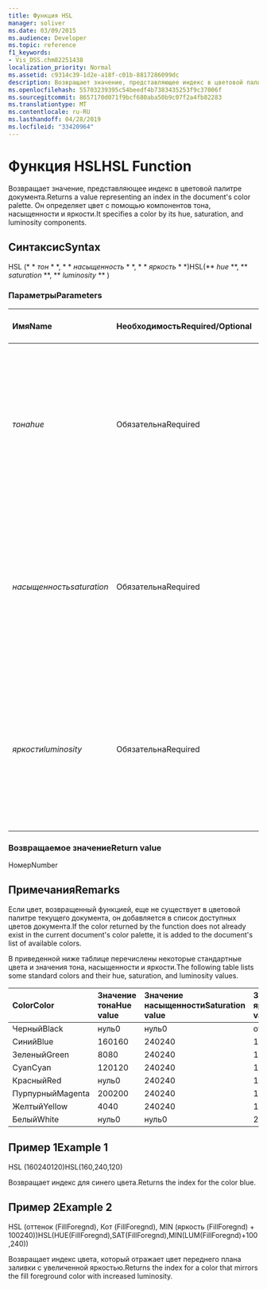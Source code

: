 ```yaml
---
title: Функция HSL
manager: soliver
ms.date: 03/09/2015
ms.audience: Developer
ms.topic: reference
f1_keywords:
- Vis_DSS.chm82251438
localization_priority: Normal
ms.assetid: c9314c39-1d2e-a18f-c01b-8817286099dc
description: Возвращает значение, представляющее индекс в цветовой палитре документа. Он определяет цвет с помощью компонентов тона, насыщенности и яркости.
ms.openlocfilehash: 55703239395c54beedf4b7383435253f9c37006f
ms.sourcegitcommit: 8657170d071f9bcf680aba50b9c07f2a4fb82283
ms.translationtype: MT
ms.contentlocale: ru-RU
ms.lasthandoff: 04/28/2019
ms.locfileid: "33420964"
---
```

# <a name="hsl-function"></a><span data-ttu-id="5d0be-104">Функция HSL</span><span class="sxs-lookup"><span data-stu-id="5d0be-104">HSL Function</span></span>

<span data-ttu-id="5d0be-105">Возвращает значение, представляющее индекс в цветовой палитре документа.</span><span class="sxs-lookup"><span data-stu-id="5d0be-105">Returns a value representing an index in the document's color palette.</span></span> <span data-ttu-id="5d0be-106">Он определяет цвет с помощью компонентов тона, насыщенности и яркости.</span><span class="sxs-lookup"><span data-stu-id="5d0be-106">It specifies a color by its hue, saturation, and luminosity components.</span></span>
  
## <a name="syntax"></a><span data-ttu-id="5d0be-107">Синтаксис</span><span class="sxs-lookup"><span data-stu-id="5d0be-107">Syntax</span></span>

<span data-ttu-id="5d0be-108">HSL (\* \* *тон* \* \*, \* \* *насыщенность* \* \*, \* \* *яркость* \* \*)</span><span class="sxs-lookup"><span data-stu-id="5d0be-108">HSL(\*\* *hue* \*\*, \*\* *saturation* \*\*, \*\* *luminosity* \*\* )</span></span> 
  
### <a name="parameters"></a><span data-ttu-id="5d0be-109">Параметры</span><span class="sxs-lookup"><span data-stu-id="5d0be-109">Parameters</span></span>

|<span data-ttu-id="5d0be-110">**Имя**</span><span class="sxs-lookup"><span data-stu-id="5d0be-110">**Name**</span></span>|<span data-ttu-id="5d0be-111">**Необходимость**</span><span class="sxs-lookup"><span data-stu-id="5d0be-111">**Required/Optional**</span></span>|<span data-ttu-id="5d0be-112">**Тип данных**</span><span class="sxs-lookup"><span data-stu-id="5d0be-112">**Data Type**</span></span>|<span data-ttu-id="5d0be-113">**Описание**</span><span class="sxs-lookup"><span data-stu-id="5d0be-113">**Description**</span></span>|
|:-----|:-----|:-----|:-----|
| <span data-ttu-id="5d0be-114">_тона_</span><span class="sxs-lookup"><span data-stu-id="5d0be-114">_hue_</span></span> <br/> |<span data-ttu-id="5d0be-115">Обязательна</span><span class="sxs-lookup"><span data-stu-id="5d0be-115">Required</span></span>  <br/> |<span data-ttu-id="5d0be-116">**Number**</span><span class="sxs-lookup"><span data-stu-id="5d0be-116">**Number**</span></span> <br/> |<span data-ttu-id="5d0be-117">Оттенок цвета, выраженный как число в диапазоне от 0 до 239 включительно или выражение, результатом которого является такое число.</span><span class="sxs-lookup"><span data-stu-id="5d0be-117">The color's hue, expressed as a number in the range 0 to 239, inclusive, or an expression that evaluates to such a number.</span></span>  <br/> |
| <span data-ttu-id="5d0be-118">_насыщенность_</span><span class="sxs-lookup"><span data-stu-id="5d0be-118">_saturation_</span></span> <br/> |<span data-ttu-id="5d0be-119">Обязательна</span><span class="sxs-lookup"><span data-stu-id="5d0be-119">Required</span></span>  <br/> |<span data-ttu-id="5d0be-120">**Number**</span><span class="sxs-lookup"><span data-stu-id="5d0be-120">**Number**</span></span> <br/> |<span data-ttu-id="5d0be-121">Насыщенность цвета, выраженная в виде числа в диапазоне от 0 до 240 включительно или выражение, результатом которого является такое число.</span><span class="sxs-lookup"><span data-stu-id="5d0be-121">The color's saturation, expressed as a number in the range 0 to 240, inclusive, or an expression that evaluates to such a number.</span></span>  <br/> |
| <span data-ttu-id="5d0be-122">_яркости_</span><span class="sxs-lookup"><span data-stu-id="5d0be-122">_luminosity_</span></span> <br/> |<span data-ttu-id="5d0be-123">Обязательна</span><span class="sxs-lookup"><span data-stu-id="5d0be-123">Required</span></span>  <br/> |<span data-ttu-id="5d0be-124">**Number**</span><span class="sxs-lookup"><span data-stu-id="5d0be-124">**Number**</span></span> <br/> | <span data-ttu-id="5d0be-125">Яркость цвета, выраженная в виде числа в диапазоне от 0 до 240 включительно или выражение, результатом которого является такое число.</span><span class="sxs-lookup"><span data-stu-id="5d0be-125">The color's luminosity, expressed as a number in the range 0 to 240, inclusive, or an expression that evaluates to such a number.</span></span>  <br/> |
   
### <a name="return-value"></a><span data-ttu-id="5d0be-126">Возвращаемое значение</span><span class="sxs-lookup"><span data-stu-id="5d0be-126">Return value</span></span>

<span data-ttu-id="5d0be-127">Номер</span><span class="sxs-lookup"><span data-stu-id="5d0be-127">Number</span></span>
  
## <a name="remarks"></a><span data-ttu-id="5d0be-128">Примечания</span><span class="sxs-lookup"><span data-stu-id="5d0be-128">Remarks</span></span>

<span data-ttu-id="5d0be-129">Если цвет, возвращенный функцией, еще не существует в цветовой палитре текущего документа, он добавляется в список доступных цветов документа.</span><span class="sxs-lookup"><span data-stu-id="5d0be-129">If the color returned by the function does not already exist in the current document's color palette, it is added to the document's list of available colors.</span></span> 
  
<span data-ttu-id="5d0be-130">В приведенной ниже таблице перечислены некоторые стандартные цвета и значения тона, насыщенности и яркости.</span><span class="sxs-lookup"><span data-stu-id="5d0be-130">The following table lists some standard colors and their hue, saturation, and luminosity values.</span></span> 
  
|<span data-ttu-id="5d0be-131">**Color**</span><span class="sxs-lookup"><span data-stu-id="5d0be-131">**Color**</span></span>|<span data-ttu-id="5d0be-132">**Значение тона**</span><span class="sxs-lookup"><span data-stu-id="5d0be-132">**Hue value**</span></span>|<span data-ttu-id="5d0be-133">**Значение насыщенности**</span><span class="sxs-lookup"><span data-stu-id="5d0be-133">**Saturation value**</span></span>|<span data-ttu-id="5d0be-134">**Значение яркости**</span><span class="sxs-lookup"><span data-stu-id="5d0be-134">**Luminosity value**</span></span>|
|:-----|:-----|:-----|:-----|
|<span data-ttu-id="5d0be-135">Черный</span><span class="sxs-lookup"><span data-stu-id="5d0be-135">Black</span></span>  <br/> |<span data-ttu-id="5d0be-136">нуль</span><span class="sxs-lookup"><span data-stu-id="5d0be-136">0</span></span>  <br/> |<span data-ttu-id="5d0be-137">нуль</span><span class="sxs-lookup"><span data-stu-id="5d0be-137">0</span></span>  <br/> |<span data-ttu-id="5d0be-138">открыт</span><span class="sxs-lookup"><span data-stu-id="5d0be-138">24</span></span>  <br/> |
|<span data-ttu-id="5d0be-139">Синий</span><span class="sxs-lookup"><span data-stu-id="5d0be-139">Blue</span></span>  <br/> |<span data-ttu-id="5d0be-140">160</span><span class="sxs-lookup"><span data-stu-id="5d0be-140">160</span></span>  <br/> |<span data-ttu-id="5d0be-141">240</span><span class="sxs-lookup"><span data-stu-id="5d0be-141">240</span></span>  <br/> |<span data-ttu-id="5d0be-142">120</span><span class="sxs-lookup"><span data-stu-id="5d0be-142">120</span></span>  <br/> |
|<span data-ttu-id="5d0be-143">Зеленый</span><span class="sxs-lookup"><span data-stu-id="5d0be-143">Green</span></span>  <br/> |<span data-ttu-id="5d0be-144">80</span><span class="sxs-lookup"><span data-stu-id="5d0be-144">80</span></span>  <br/> |<span data-ttu-id="5d0be-145">240</span><span class="sxs-lookup"><span data-stu-id="5d0be-145">240</span></span>  <br/> |<span data-ttu-id="5d0be-146">120</span><span class="sxs-lookup"><span data-stu-id="5d0be-146">120</span></span>  <br/> |
|<span data-ttu-id="5d0be-147">Cyan</span><span class="sxs-lookup"><span data-stu-id="5d0be-147">Cyan</span></span>  <br/> |<span data-ttu-id="5d0be-148">120</span><span class="sxs-lookup"><span data-stu-id="5d0be-148">120</span></span>  <br/> |<span data-ttu-id="5d0be-149">240</span><span class="sxs-lookup"><span data-stu-id="5d0be-149">240</span></span>  <br/> |<span data-ttu-id="5d0be-150">120</span><span class="sxs-lookup"><span data-stu-id="5d0be-150">120</span></span>  <br/> |
|<span data-ttu-id="5d0be-151">Красный</span><span class="sxs-lookup"><span data-stu-id="5d0be-151">Red</span></span>  <br/> |<span data-ttu-id="5d0be-152">нуль</span><span class="sxs-lookup"><span data-stu-id="5d0be-152">0</span></span>  <br/> |<span data-ttu-id="5d0be-153">240</span><span class="sxs-lookup"><span data-stu-id="5d0be-153">240</span></span>  <br/> |<span data-ttu-id="5d0be-154">120</span><span class="sxs-lookup"><span data-stu-id="5d0be-154">120</span></span>  <br/> |
|<span data-ttu-id="5d0be-155">Пурпурный</span><span class="sxs-lookup"><span data-stu-id="5d0be-155">Magenta</span></span>  <br/> |<span data-ttu-id="5d0be-156">200</span><span class="sxs-lookup"><span data-stu-id="5d0be-156">200</span></span>  <br/> |<span data-ttu-id="5d0be-157">240</span><span class="sxs-lookup"><span data-stu-id="5d0be-157">240</span></span>  <br/> |<span data-ttu-id="5d0be-158">120</span><span class="sxs-lookup"><span data-stu-id="5d0be-158">120</span></span>  <br/> |
|<span data-ttu-id="5d0be-159">Желтый</span><span class="sxs-lookup"><span data-stu-id="5d0be-159">Yellow</span></span>  <br/> |<span data-ttu-id="5d0be-160">40</span><span class="sxs-lookup"><span data-stu-id="5d0be-160">40</span></span>  <br/> |<span data-ttu-id="5d0be-161">240</span><span class="sxs-lookup"><span data-stu-id="5d0be-161">240</span></span>  <br/> |<span data-ttu-id="5d0be-162">120</span><span class="sxs-lookup"><span data-stu-id="5d0be-162">120</span></span>  <br/> |
|<span data-ttu-id="5d0be-163">Белый</span><span class="sxs-lookup"><span data-stu-id="5d0be-163">White</span></span>  <br/> |<span data-ttu-id="5d0be-164">нуль</span><span class="sxs-lookup"><span data-stu-id="5d0be-164">0</span></span>  <br/> |<span data-ttu-id="5d0be-165">нуль</span><span class="sxs-lookup"><span data-stu-id="5d0be-165">0</span></span>  <br/> |<span data-ttu-id="5d0be-166">240</span><span class="sxs-lookup"><span data-stu-id="5d0be-166">240</span></span>  <br/> |
   
## <a name="example-1"></a><span data-ttu-id="5d0be-167">Пример 1</span><span class="sxs-lookup"><span data-stu-id="5d0be-167">Example 1</span></span>

<span data-ttu-id="5d0be-168">HSL (160240120)</span><span class="sxs-lookup"><span data-stu-id="5d0be-168">HSL(160,240,120)</span></span>
  
<span data-ttu-id="5d0be-169">Возвращает индекс для синего цвета.</span><span class="sxs-lookup"><span data-stu-id="5d0be-169">Returns the index for the color blue.</span></span>
  
## <a name="example-2"></a><span data-ttu-id="5d0be-170">Пример 2</span><span class="sxs-lookup"><span data-stu-id="5d0be-170">Example 2</span></span>

<span data-ttu-id="5d0be-171">HSL (оттенок (FillForegnd), Кот (FillForegnd), MIN (яркость (FillForegnd) + 100240))</span><span class="sxs-lookup"><span data-stu-id="5d0be-171">HSL(HUE(FillForegnd),SAT(FillForegnd),MIN(LUM(FillForegnd)+100,240))</span></span>
  
<span data-ttu-id="5d0be-172">Возвращает индекс цвета, который отражает цвет переднего плана заливки с увеличенной яркостью.</span><span class="sxs-lookup"><span data-stu-id="5d0be-172">Returns the index for a color that mirrors the fill foreground color with increased luminosity.</span></span>
  

